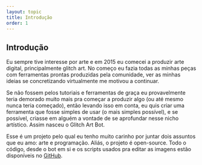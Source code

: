 ```yaml
---
layout: topic
title: Introdução
order: 1
---
```


## Introdução

Eu sempre tive interesse por arte e em 2015 eu comecei a produzir arte digital, principalmente glitch art. No começo eu fazia todas as minhas peças com ferramentas prontas produzidas pela comunidade, ver as minhas ideias se concretizando virtualmente me motivou a continuar. 

Se não fossem pelos tutoriais e ferramentas de graça eu provavelmente teria demorado muito mais pra começar a produzir algo (ou até mesmo nunca teria começado), então levando isso em conta, eu quis criar uma ferramenta que fosse simples de usar (o mais simples possível), e se possível, criasse em alguém a vontade de se aprofundar nesse nicho artístico. Assim nasceu o Glitch Art Bot.

Esse é um projeto pelo qual eu tenho muito carinho por juntar dois assuntos que eu amo: arte e programação. Aliás, o projeto é open-source. Todo o código, desde o bot em si e os scripts usados pra editar as imagens estão disponíveis no <a href="https://github.com/glitchartbot" target="_blank">GitHub</a>.